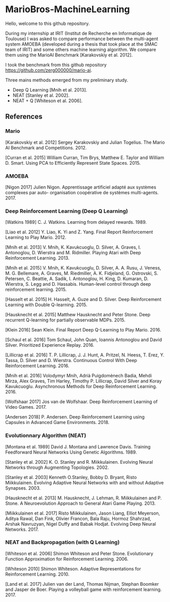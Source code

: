 # MarioBros-MachineLearning

Hello, welcome to this github repository. 

During my internship at IRIT (Institut de Recherche en Informatique de Toulouse) I was asked to compare performance between the multi-agent system AMOEBA (developed during a thesis that took place at the SMAC team of IRIT) and some others machine learning algorithm.
We compare them using the MarioAI Benchmark [Karakovskiy et al. 2012].

I took the benchmark from this github repository https://github.com/zerg000000/mario-ai.

Three mains methods emerged from my preliminary study.
* Deep Q Learning [Mnih et al. 2013].
* NEAT [Stanley et al. 2002].
* NEAT + Q [Whiteson et al. 2006].

## References

### Mario
[Karakovskiy et al. 2012] Sergey Karakovskiy and Julian Togelius.  The Mario AI Benchmark and 	Competitions. 2012.

[Curran et al. 2015] William Curran, Tim Brys, Matthew E. Taylor and William D. Smart.  Using 	PCA to Efficiently Represent State Spaces. 2015.

### AMOEBA
[Nigon 2017] Julien Nigon.  Apprentissage artificiel adapté aux systèmes complexes par auto-	organisation coopérative de systèmes multi-agents. 2017.

### Deep Reinforcement Learning (Deep Q Learning)
[Watkins 1989] C. J. Watkins.  Learning from delayed rewards. 1989.

[Liao et al. 2012] Y. Liao, K. Yi and Z. Yang.  Final Report Reinforcement Learning to Play Mario. 	2012.

[Mnih et al. 2013] V. Mnih, K. Kavukcuoglu, D. Silver, A. Graves, I. Antonoglou, D. Wierstra and 	M. Ridmiller. 	Playing Atari with Deep Reinforcement Learning. 2013.

[Mnih et al. 2015] V. Mnih, K. Kavukcuoglu, D. Silver, A. A. Rusu, J. Veness, M. G. Bellemare, A. 	Graves, M. Riedmiller, A. K. Fidjeland, G. Ostrovski, S. Petersen, C. Beattie, A. Sadik, I. 	Antonoglou, H. King, D. Kumaran, D. Wierstra, S. Legg and D. Hassabis.  Human-level control 	through deep reinforcement learning. 2015.

[Hasselt et al. 2015] H. Hasselt, A. Guze and D. Silver.  Deep Reinforcement Learning with Double 	Q-learning. 2015.

[Hausknecht et al. 2015] Matthew Hausknecht and Peter Stone.  Deep recurrent Q-learning for 	partially observable MDPs. 2015.

[Klein 2016] Sean Klein.  Final Report Deep Q-Learning to Play Mario. 2016.

[Schaul et al. 2016] Tom Schaul, John Quan, Ioannis Antonoglou and David Silver.  Prioritized 	Experience Replay. 	2016.

[Lillicrap et al. 2016] T. P. Lillicrap, J. J. Hunt, A. Pritzel, N. Heess, T. Erez, Y. Tassa, D. Silver and 	D. Wierstra.  Continuous Control With Deep Reinforcement Learning. 2016.

[Mnih et al. 2016] Volodymyr Mnih, Adrià Puigdomènech Badia, Mehdi Mirza, Alex Graves, Tim 	Harley, Timothy P. Lillicrap, David Silver and Koray Kavukcuoglu.  Asynchronous Methods for 	Deep Reinforcement Learning. 2016.

[Wolfshaar 2017] Jos van de Wolfshaar.  Deep Reinforcement Learning of Video Games. 2017.

[Andersen 2018] P. Andersen.  Deep Reinforcement Learning using Capsules in Advanced Game 	Environments. 2018.

### Evolutionnary Algorithm (NEAT)
[Montana et al. 1989] David J. Montana and Lawrence Davis.  Training Feedforward Neural 	Networks Using Genetic Algorithms. 1989.

[Stanley et al. 2002] K. O. Stanley and R. Miikkulainen.  Evolving Neural Networks through 	Augmenting Topologies. 2002.

[Stanley et al. 2003] Kenneth O.Stanley, Bobby D. Bryant, Risto Miikkulainen.  Evolving Adaptive 	Neural Networks with and without Adaptive Synapses. 2003.

[Hausknecht et al. 2013] M. Hausknecht, J. Lehman, R. Miikkulainen and P. Stone.  A 	Neuroevolution Approach to 	General Atari Game Playing. 2013.

[Miikkulainen et al. 2017] Risto Miikkulainen, Jason Liang, Elliot Meyerson, Aditya Rawal, Dan 	Fink, Olivier Francon, Bala Raju, Hormoz Shahrzad, Arshak Navruzyan, Nigel Duffy and Babak 	Hodjat.  Evolving Deep Neural Networks. 2017.

### NEAT and Backpropagation (with Q Learning)
[Whiteson et al. 2006] Shimon Whiteson and Peter Stone.  Evolutionary Function Approximation 	for Reinforcement Learning. 2006.

[Whiteson 2010] Shimon Whiteson.  Adaptive Representations for Reinforcement Learning. 2010.

[Land et al. 2017] Julien van der Land, Thomas Nijman, Stephan Boomker and Jasper de Boer.  	Playing a volleyball game with reinforcement learning. 2017.
